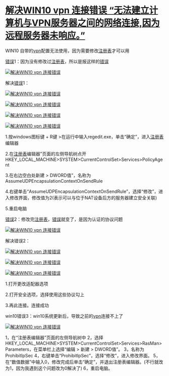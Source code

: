 # [解决WIN10 vpn 连接错误 “无法建立计算机与VPN服务器之间的网络连接,因为远程服务器未响应。”](https://www.yenb.com/631.html)

WIN10 自带的[vpn](https://www.yenb.com/tag/vpn)配置无法使用，因为需要修改[注册表](https://www.yenb.com/tag/注册表)才可以用

[错误](https://www.yenb.com/tag/错误)1：因为没有修改过[注册表](https://www.yenb.com/tag/注册表)，所以是报这样的[错误](https://www.yenb.com/tag/错误)

[![解决WIN10 vpn 连接错误 ](https://img.yenb.com/2019/10/unnamed-file-52.jpg)](https://img.yenb.com/2019/10/unnamed-file-52.jpg)

解决[错误](https://www.yenb.com/tag/错误)1：

[![解决WIN10 vpn 连接错误 ](https://img.yenb.com/2019/10/unnamed-file-17.png)](https://img.yenb.com/2019/10/unnamed-file-17.png)

[![解决WIN10 vpn 连接错误 ](https://img.yenb.com/2019/10/unnamed-file-53.jpg)](https://img.yenb.com/2019/10/unnamed-file-53.jpg)

[![解决WIN10 vpn 连接错误 ](https://img.yenb.com/2019/10/unnamed-file-54.jpg)](https://img.yenb.com/2019/10/unnamed-file-54.jpg)

[![解决WIN10 vpn 连接错误 ](https://img.yenb.com/2019/10/unnamed-file-55.jpg)](https://img.yenb.com/2019/10/unnamed-file-55.jpg)

1.按windows图标键 + R键 >在运行中输入regedit.exe，单击“确定”，进入[注册表](https://www.yenb.com/tag/注册表)编辑器

2.在[注册表](https://www.yenb.com/tag/注册表)编辑器”页面的左侧导航树点开 HKEY_LOCAL_MACHINE>SYSTEM>CurrentControlSet>Services>PolicyAgent

3.在右边空白处新建 > DWORD值”，名称为AssumeUDPEncapsulationContextOnSendRule

4.右键单击“AssumeUDPEncapsulationContextOnSendRule”，选择“修改”，进入修改界面，修改值为2(表示可以与位于NAT设备后方的服务器建立安全关联)

5.重启电脑

[错误](https://www.yenb.com/tag/错误)2：修改完[注册表](https://www.yenb.com/tag/注册表)，[错误](https://www.yenb.com/tag/错误)就变了，是因为认证的协议问题

[![解决WIN10 vpn 连接错误 ](https://img.yenb.com/2019/10/unnamed-file-56.jpg)](https://img.yenb.com/2019/10/unnamed-file-56.jpg)

解决错误2：

[![解决WIN10 vpn 连接错误 ](https://img.yenb.com/2019/10/unnamed-file-57.jpg)](https://img.yenb.com/2019/10/unnamed-file-57.jpg)

[![解决WIN10 vpn 连接错误 ](https://img.yenb.com/2019/10/unnamed-file-58.jpg)](https://img.yenb.com/2019/10/unnamed-file-58.jpg)

[![解决WIN10 vpn 连接错误 ](https://img.yenb.com/2019/10/unnamed-file-59.jpg)](https://img.yenb.com/2019/10/unnamed-file-59.jpg)

1.打开更改适配器选项

2.打开安全选项，选择使用这些协议勾上

3.再此连接。连接成功

win10错误3：win10系统更新后，导致之前的[vpn](https://www.yenb.com/tag/vpn)连接不上了

[![解决WIN10 vpn 连接错误 ](https://img.yenb.com/2019/10/unnamed-file-18.png)](https://img.yenb.com/2019/10/unnamed-file-18.png)

1，在“注册表编辑器”页面的左侧导航树中
2，选择 HKEY_LOCAL_MACHINE>SYSTEM>CurrentControlSet>Services>RasMan>Parameters，在菜单栏上选择“编辑 > 新建 > DWORD值”。
3，名称为ProhibitIpSec
4，右键单击“ProhibitIpSec”，选择“修改”，进入修改界面。
5，在“数值数据”中输入0，修改完成后单击“确定”，并退出注册表编辑器。(不行就改为1，因为我遇到这个问题改为0解决了)
6，重启电脑。